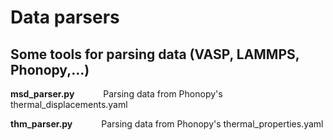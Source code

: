 # Data parsers

## Some tools for parsing data (VASP, LAMMPS, Phonopy,...)

  **msd_parser.py**&emsp;&emsp;&emsp; Parsing data from Phonopy's thermal_displacements.yaml
  
  **thm_parser.py**&emsp;&emsp;&emsp; Parsing data from Phonopy's thermal_properties.yaml
